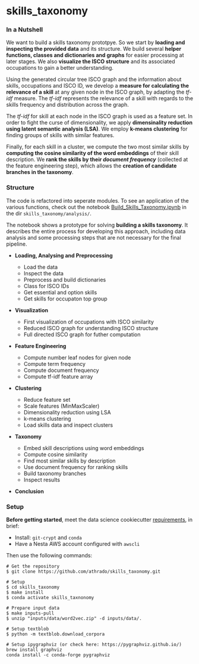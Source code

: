 # skills_taxonomy

### In a Nutshell

We want to build a skills taxonomy prototpye. So we start by **loading and inspecting the provided data** and its structure. We build several **helper functions, classes and dictionaries and graphs** for easier processing at later stages. We also **visualize the ISCO structure** and its associated occupations to gain a better understanding.

Using the generated circular tree ISCO graph and the information about skills, occupations and ISCO ID, we develop a **measure for calculating the relevance of a skill** at any given node in the ISCO graph, by adapting the _tf-idf_ measure. The _tf-idf_ represents the relevance of a skill with regards to the skills frequency and distribution across the graph.

The _tf-idf_ for skill at each node in the ISCO graph is used as a feature set. In order to fight the curse of dimensionality, we apply **dimensinality reduction using latent semantic analysis (LSA)**. We employ **k-means clustering** for finding groups of skills with similar features.

Finally, for each skill in a cluster, we compute the two most similar skills by **computing the cosine similarity of the word embeddings** of their skill description. We **rank the skills by their _document frequency_** (collected at the feature engineering step), which allows the **creation of candidate branches in the taxonomy**.

### Structure

The code is refactored into seperate modules. To see an application of the various functions, check out the notebook [Build_Skills_Taxonomy.ipynb](https://github.com/athrado/skills_taxonomy/blob/0_setup_cookiecutter/skills_taxonomy/analysis/notebooks/Build_Skills_Taxonomy.ipynb) in the dir `skills_taxonomy/analysis/`.

The notebook shows a prototype for solving **building a skills taxonomy**. It describes the entire process for developing this approach, including data analysis and some processing steps that are not necessary for the final pipeline.

- **Loading, Analysing and Preprocessing**

  - Load the data
  - Inspect the data
  - Preprocess and build dictionaries
  - Class for ISCO IDs
  - Get essential and option skills
  - Get skills for occupaton top group

- **Visualization**

  - First visualization of occupations with ISCO similarity
  - Reduced ISCO graph for understanding ISCO structure
  - Full directed ISCO graph for futher computation

- **Feature Engineering**

  - Compute number leaf nodes for given node
  - Compute term frequency
  - Compute document frequency
  - Compute tf-idf feature array

- **Clustering**

  - Reduce feature set
  - Scale features (MinMaxScaler)
  - Dimensionality reduction using LSA
  - k-means clustering
  - Load skills data and inspect clusters

- **Taxonomy**

  - Embed skill descriptions using word embeddings
  - Compute cosine similarity
  - Find most similar skills by description
  - Use document frequency for ranking skills
  - Build taxonomy branches
  - Inspect results

- **Conclusion**

### Setup

**Before getting started**, meet the data science cookiecutter [requirements](http://nestauk.github.io/ds-cookiecutter/quickstart), in brief:

- Install: `git-crypt` and `conda`
- Have a Nesta AWS account configured with `awscli`

Then use the following commands:

``` 
# Get the repository
$ git clone https://github.com/athrado/skills_taxonomy.git

# Setup
$ cd skills_taxonomy
$ make install
$ conda activate skills_taxnonomy

# Prepare input data
$ make inputs-pull
$ unzip "inputs/data/word2vec.zip" -d inputs/data/.

# Setup textblob
$ python -m textblob.download_corpora

# Setup ipygraphviz (or check here: https://pygraphviz.github.io/)
brew install graphviz
conda install -c conda-forge pygraphviz
```
